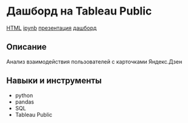 # Дашборд на Tableau Public 
[HTML](https://github.com/Malakhova-Natalya/Portfolio/blob/main/dashboard_yandex_zen/my_notebook.html "Заголовок ссылки") [ipynb](https://github.com/Malakhova-Natalya/Portfolio/blob/main/dashboard_yandex_zen/my_notebook.ipynb "Заголовок ссылки") [презентация](https://github.com/Malakhova-Natalya/Portfolio/blob/main/dashboard_yandex_zen/Яндекс.Дзен.pdf "Заголовок ссылки") [дашборд](https://public.tableau.com/app/profile/natalya.malakhova/viz/my_dashboard_16621412186270/Dashboard?publish=yes "Заголовок ссылки")
## Описание	
Анализ взаимодействия пользователей с карточками Яндекс.Дзен
## Навыки и инструменты
- python 
- pandas 
- SQL
- Tableau Public

